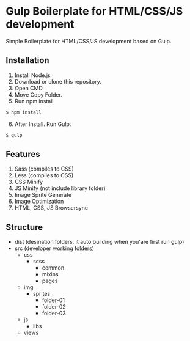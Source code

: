 # Gulp Boilerplate for HTML/CSS/JS development
Simple Boilerplate for HTML/CSS/JS development based on Gulp.

## Installation
1. Install Node.js
2. Download or clone this repository.
3. Open CMD
4. Move Copy Folder.
5. Run npm install
```sh
$ npm install
```
6. After Install. Run Gulp.
```sh
$ gulp
```

## Features
1. Sass (compiles to CSS)
2. Less (compiles to CSS)
3. CSS Minify
4. JS Minify (not include library folder)
5. Image Sprite Generate
6. Image Optimization
7. HTML, CSS, JS Browsersync

## Structure
* dist (desination folders. it auto building when you'are first run gulp)
* src (developer working folders)
    * css
        * scss
            * common
            * mixins
            * pages
    * img
        * sprites
            * folder-01
            * folder-02
            * folder-03
    * js
        * libs
    * views